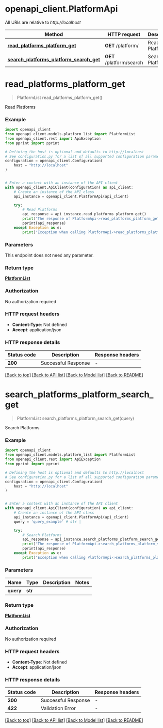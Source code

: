 # openapi_client.PlatformApi

All URIs are relative to *http://localhost*

Method | HTTP request | Description
------------- | ------------- | -------------
[**read_platforms_platform_get**](PlatformApi.md#read_platforms_platform_get) | **GET** /platform/ | Read Platforms
[**search_platforms_platform_search_get**](PlatformApi.md#search_platforms_platform_search_get) | **GET** /platform/search | Search Platforms


# **read_platforms_platform_get**
> PlatformList read_platforms_platform_get()

Read Platforms

### Example


```python
import openapi_client
from openapi_client.models.platform_list import PlatformList
from openapi_client.rest import ApiException
from pprint import pprint

# Defining the host is optional and defaults to http://localhost
# See configuration.py for a list of all supported configuration parameters.
configuration = openapi_client.Configuration(
    host = "http://localhost"
)


# Enter a context with an instance of the API client
with openapi_client.ApiClient(configuration) as api_client:
    # Create an instance of the API class
    api_instance = openapi_client.PlatformApi(api_client)

    try:
        # Read Platforms
        api_response = api_instance.read_platforms_platform_get()
        print("The response of PlatformApi->read_platforms_platform_get:\n")
        pprint(api_response)
    except Exception as e:
        print("Exception when calling PlatformApi->read_platforms_platform_get: %s\n" % e)
```



### Parameters

This endpoint does not need any parameter.

### Return type

[**PlatformList**](PlatformList.md)

### Authorization

No authorization required

### HTTP request headers

 - **Content-Type**: Not defined
 - **Accept**: application/json

### HTTP response details

| Status code | Description | Response headers |
|-------------|-------------|------------------|
**200** | Successful Response |  -  |

[[Back to top]](#) [[Back to API list]](../README.md#documentation-for-api-endpoints) [[Back to Model list]](../README.md#documentation-for-models) [[Back to README]](../README.md)

# **search_platforms_platform_search_get**
> PlatformList search_platforms_platform_search_get(query)

Search Platforms

### Example


```python
import openapi_client
from openapi_client.models.platform_list import PlatformList
from openapi_client.rest import ApiException
from pprint import pprint

# Defining the host is optional and defaults to http://localhost
# See configuration.py for a list of all supported configuration parameters.
configuration = openapi_client.Configuration(
    host = "http://localhost"
)


# Enter a context with an instance of the API client
with openapi_client.ApiClient(configuration) as api_client:
    # Create an instance of the API class
    api_instance = openapi_client.PlatformApi(api_client)
    query = 'query_example' # str | 

    try:
        # Search Platforms
        api_response = api_instance.search_platforms_platform_search_get(query)
        print("The response of PlatformApi->search_platforms_platform_search_get:\n")
        pprint(api_response)
    except Exception as e:
        print("Exception when calling PlatformApi->search_platforms_platform_search_get: %s\n" % e)
```



### Parameters


Name | Type | Description  | Notes
------------- | ------------- | ------------- | -------------
 **query** | **str**|  | 

### Return type

[**PlatformList**](PlatformList.md)

### Authorization

No authorization required

### HTTP request headers

 - **Content-Type**: Not defined
 - **Accept**: application/json

### HTTP response details

| Status code | Description | Response headers |
|-------------|-------------|------------------|
**200** | Successful Response |  -  |
**422** | Validation Error |  -  |

[[Back to top]](#) [[Back to API list]](../README.md#documentation-for-api-endpoints) [[Back to Model list]](../README.md#documentation-for-models) [[Back to README]](../README.md)

